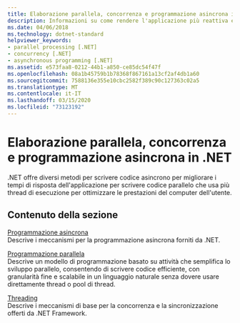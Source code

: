 ```yaml
---
title: Elaborazione parallela, concorrenza e programmazione asincrona in .NET
description: Informazioni su come rendere l'applicazione più reattiva e rapida con le funzionalità di .NET per l'elaborazione parallela e la programmazione asincrona
ms.date: 04/06/2018
ms.technology: dotnet-standard
helpviewer_keywords:
- parallel processing [.NET]
- concurrency [.NET]
- asynchronous programming [.NET]
ms.assetid: e573faa8-0212-44b1-a850-ce85dc54f47f
ms.openlocfilehash: 08a1b45759b1b78368f867161a13cf2af4db1a60
ms.sourcegitcommit: 7588136e355e10cbc2582f389c90c127363c02a5
ms.translationtype: MT
ms.contentlocale: it-IT
ms.lasthandoff: 03/15/2020
ms.locfileid: "73123192"
---
```

# <a name="parallel-processing-concurrency-and-async-programming-in-net"></a>Elaborazione parallela, concorrenza e programmazione asincrona in .NET
.NET offre diversi metodi per scrivere codice asincrono per migliorare i tempi di risposta dell'applicazione per scrivere codice parallelo che usa più thread di esecuzione per ottimizzare le prestazioni del computer dell'utente.  
  
## <a name="in-this-section"></a>Contenuto della sezione  
 [Programmazione asincrona](../../docs/standard/async.md)  
 Descrive i meccanismi per la programmazione asincrona forniti da .NET.  
  
 [Programmazione parallela](../../docs/standard/parallel-programming/index.md)  
 Descrive un modello di programmazione basato su attività che semplifica lo sviluppo parallelo, consentendo di scrivere codice efficiente, con granularità fine e scalabile in un linguaggio naturale senza dovere usare direttamente thread o pool di thread.  

 [Threading](../../docs/standard/threading/index.md)  
 Descrive i meccanismi di base per la concorrenza e la sincronizzazione offerti da .NET Framework.  
